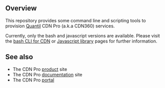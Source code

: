 ## Overview
This repository provides some command line and scripting tools to provision [Quantil](https://www.quantil.com) CDN Pro (a.k.a CDN360) services.

Currently, only the bash and javascript versions are available. Please visit the [bash CLI for CDN](cdn/bash/) or
[Javascript library](cdn/js/) pages for further information.

## See also
- The CDN Pro [product](https://www.cdnetworks.com/cdnpro) site
- The CDN Pro [documentation](https://docs.quantil.com) site
- The CDN Pro [portal](https://console.quantil.com)
